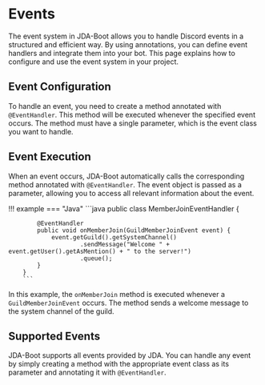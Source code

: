 # Events

The event system in JDA-Boot allows you to handle Discord events in a structured and efficient way. By using annotations, you can define event handlers and integrate them into your bot. This page explains how to configure and use the event system in your project.

## Event Configuration

To handle an event, you need to create a method annotated with `@EventHandler`. This method will be executed whenever the specified event occurs. The method must have a single parameter, which is the event class you want to handle.

## Event Execution

When an event occurs, JDA-Boot automatically calls the corresponding method annotated with `@EventHandler`. The event object is passed as a parameter, allowing you to access all relevant information about the event.

!!! example
    === "Java"
        ```java
        public class MemberJoinEventHandler {

            @EventHandler
            public void onMemberJoin(GuildMemberJoinEvent event) {
                event.getGuild().getSystemChannel()
                        .sendMessage("Welcome " + event.getUser().getAsMention() + " to the server!")
                        .queue();
            }
        }
        ```

In this example, the `onMemberJoin` method is executed whenever a `GuildMemberJoinEvent` occurs. The method sends a welcome message to the system channel of the guild.

## Supported Events

JDA-Boot supports all events provided by JDA. You can handle any event by simply creating a method with the appropriate event class as its parameter and annotating it with `@EventHandler`.